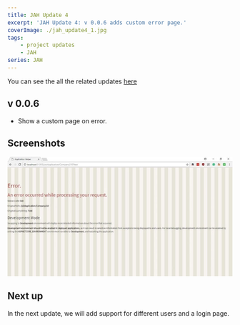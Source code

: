 ```yaml
---
title: JAH Update 4
excerpt: 'JAH Update 4: v 0.0.6 adds custom error page.'
coverImage: ./jah_update4_1.jpg
tags:
    - project updates
    - JAH
series: JAH
---
```


You can see the all the related updates [here](/tags/jah)

## v 0.0.6

-   Show a custom page on error.

## Screenshots

![Error Page](./jah_update4_1.jpg)

## Next up

In the next update, we will add support for different users and a login page.

